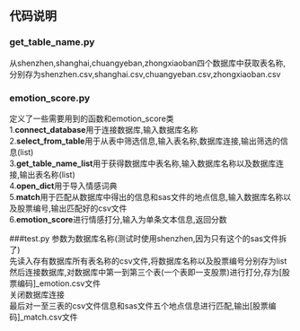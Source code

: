 
## 代码说明

### get_table_name.py 
从shenzhen,shanghai,chuangyeban,zhongxiaoban四个数据库中获取表名称,分别存为shenzhen.csv,shanghai.csv,chuangyeban.csv,zhongxiaoban.csv

### emotion_score.py 
定义了一些需要用到的函数和emotion_score类  
1.**connect_database**用于连接数据库,输入数据库名称  
2.**select_from_table**用于从表中筛选信息,输入表名称,数据库连接,输出筛选的信息(list)  
3.**get_table_name_list**用于获得数据库中表名称,输入数据库名称以及数据库连接,输出表名称(list)  
4.**open_dict**用于导入情感词典  
5.**match**用于匹配从数据库中得出的信息和sas文件的地点信息,输入数据库名称以及股票编号,输出匹配好的csv文件  
6.**emotion_score**进行情感打分,输入为单条文本信息,返回分数

###test.py
参数为数据库名称(测试时使用shenzhen,因为只有这个的sas文件拆了)  
先读入存有数据库所有表名称的csv文件,将数据库名称以及股票编号分别存为list  
然后连接数据库,对数据库中第一到第三个表(一个表即一支股票)进行打分,存为[股票编码]_emotion.csv文件  
关闭数据库连接  
最后对一至三表的csv文件信息和sas文件五个地点信息进行匹配,输出[股票编码]_match.csv文件


